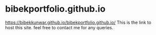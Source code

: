 # bibekportfolio.github.io

https://bibekkunwar.github.io/bibekportfolio.github.io/
This is the link to host this site.
feel free to contact me for any queries.
